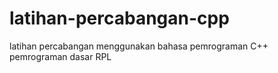 # latihan-percabangan-cpp
latihan percabangan menggunakan bahasa pemrograman C++ <br>
pemrograman dasar RPL
